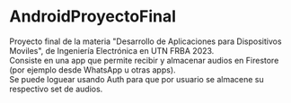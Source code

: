 # AndroidProyectoFinal     
Proyecto final de la materia "Desarrollo de Aplicaciones para Dispositivos Moviles", de Ingeniería Electrónica en UTN FRBA 2023.     
Consiste en una app que permite recibir y almacenar audios en Firestore (por ejemplo desde WhatsApp u otras apps).    
Se puede loguear usando Auth para que por usuario se almacene su respectivo set de audios.     
